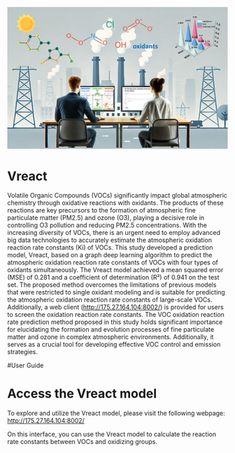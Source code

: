 ![Vreact Model](./abstract.jpg)
# Vreact
Volatile Organic Compounds (VOCs) significantly impact global atmospheric chemistry through oxidative reactions with oxidants. The products of these reactions are key precursors to the formation of atmospheric fine particulate matter (PM2.5) and ozone (O3), playing a decisive role in controlling O3 pollution and reducing PM2.5 concentrations. With the increasing diversity of VOCs, there is an urgent need to employ advanced big data technologies to accurately estimate the atmospheric oxidation reaction rate constants (Ki) of VOCs. This study developed a prediction model, Vreact, based on a graph deep learning algorithm to predict the atmospheric oxidation reaction rate constants of VOCs with four types of oxidants simultaneously. The Vreact model achieved a mean squared error (MSE) of 0.281 and a coefficient of determination (R²) of 0.941 on the test set. The proposed method overcomes the limitations of previous models that were restricted to single oxidant modeling and is suitable for predicting the atmospheric oxidation reaction rate constants of large-scale VOCs. Additionally, a web client (http://175.27.164.104:8002/) is provided for users to screen the oxidation reaction rate constants. The VOC oxidation reaction rate prediction method proposed in this study holds significant importance for elucidating the formation and evolution processes of fine particulate matter and ozone in complex atmospheric environments. Additionally, it serves as a crucial tool for developing effective VOC control and emission strategies.

#User Guide

# Access the Vreact model
To explore and utilize the Vreact model, please visit the following webpage:
http://175.27.164.104:8002/

On this interface, you can use the Vreact model to calculate the reaction rate constants between VOCs and oxidizing groups.
